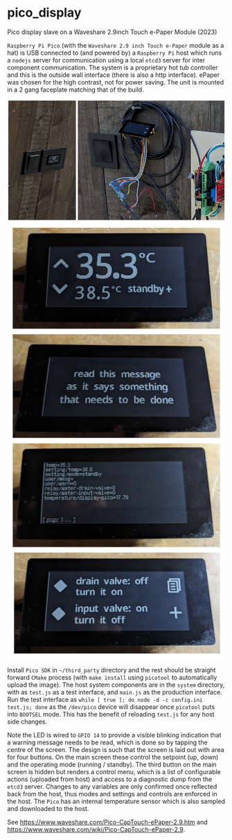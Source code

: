 # pico_display

Pico display slave on a Waveshare 2.9inch Touch e-Paper Module (2023)

`Raspberry Pi Pico` (with the `Waveshare 2.9 inch Touch e-Paper` module as a hat) is USB connected to (and powered by) a `Raspberry Pi` host
which runs a `nodejs` server for communication using a local `etcd3`
server for inter component communication. The system is a proprietary 
hot tub controller and this is the outside wall interface (there is also a http interface). ePaper was chosen
for the high contrast, not for power saving. The unit is mounted in a 2 gang faceplate matching that of the
build.

![Display 1](display_1.jpg)
![Display 2](display_2.jpg)

Install `Pico SDK` in `~/third_party` directory and the rest
should be straight forward `CMake` process (with `make install` using `picotool` to automatically upload the image). 
The host system components are in the `system` directory, with as `test.js` as a test interface, 
and `main.js` as the production interface. Run the test interface as `while [ true ]; do node -d -c config.ini test.js; done`
as the `/dev/pico` device will disappear once `picotool` puts into `BOOTSEL` mode. This has the benefit
of reloading `test.js` for any host side changes.

Note the LED is wired to `GPIO 14` to provide a visible blinking indication that
a warning message needs to be read, which is done so by tapping
the centre of the screen. The design is such that the screen is laid out with area for four buttons. On the main screen
these control the setpoint (up, down) and the operating mode (running / standby). The third button on the
main screen is hidden but renders a control menu, which is a list of 
configurable actions (uploaded from host) and access to a diagnostic
dump from the `etcd3` server. Changes to any variables are only
confirmed once reflected back from the host, thus modes and settings
and controls are enforced in the host. The `Pico` has an internal 
temperature sensor which is also sampled and downloaded to the host.

See https://www.waveshare.com/Pico-CapTouch-ePaper-2.9.htm and https://www.waveshare.com/wiki/Pico-CapTouch-ePaper-2.9.
